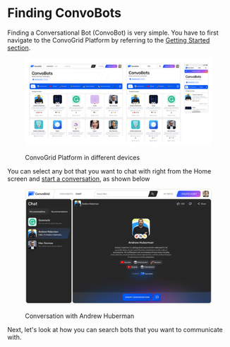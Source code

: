 # Finding ConvoBots

Finding a Conversational Bot (ConvoBot) is very simple. You have to first navigate to the ConvoGrid Platform by referring to the [Getting Started section](../../welcome/getting-started/).

<figure><img src="../../.gitbook/assets/image (4).png" alt=""><figcaption><p>ConvoGrid Platform in different devices</p></figcaption></figure>

You can select any bot that you want to chat with right from the Home screen and [start a conversation](broken-reference), as shown below&#x20;

<figure><img src="../../.gitbook/assets/image (10).png" alt=""><figcaption><p>Conversation with Andrew Huberman</p></figcaption></figure>



Next, let's look at how you can search bots that you want to communicate with.
